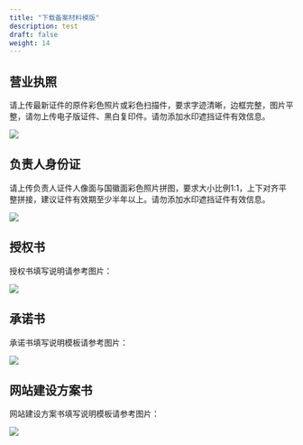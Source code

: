 ```yaml
---
title: "下载备案材料模版"
description: test
draft: false
weight: 14
---
```




## 营业执照

请上传最新证件的原件彩色照片或彩色扫描件，要求字迹清晰，边框完整，图片平整，请勿上传电子版证件、黑白复印件。请勿添加水印遮挡证件有效信息。

![](../../_images/license.png)

## 负责人身份证

请上传负责人证件人像面与国徽面彩色照片拼图，要求大小比例1:1，上下对齐平整拼接，建议证件有效期至少半年以上。请勿添加水印遮挡证件有效信息。

![](../../_images/id.png)

## 授权书

授权书填写说明请参考图片：

![](../../_images/letter_of_authorization.png)

## 承诺书

承诺书填写说明模板请参考图片：

![](../../_images/commitment.png)

## 网站建设方案书

网站建设方案书填写说明模板请参考图片：

![](../../_images/website_solution.png)

